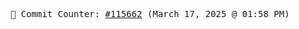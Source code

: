 <p align="center">
    <samp>
        📮 Commit Counter: <a href="https://github.com/Javascript-void0/Javascript-void0/commits/main">#115662</a> (March 17, 2025 @ 01:58 PM)
    </samp>
</p>